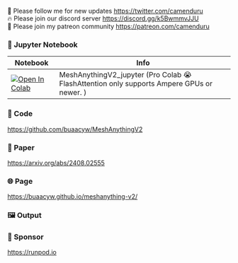 🐣 Please follow me for new updates https://twitter.com/camenduru <br />
🔥 Please join our discord server https://discord.gg/k5BwmmvJJU <br />
🥳 Please join my patreon community https://patreon.com/camenduru <br />

### 🍊 Jupyter Notebook

| Notebook | Info
| --- | --- |
[![Open In Colab](https://colab.research.google.com/assets/colab-badge.svg)](https://colab.research.google.com/github/camenduru/MeshAnythingV2-jupyter/blob/main/MeshAnythingV2_jupyter.ipynb) | MeshAnythingV2_jupyter (Pro Colab 😭 FlashAttention only supports Ampere GPUs or newer. )

### 🧬 Code
https://github.com/buaacyw/MeshAnythingV2

### 📄 Paper
https://arxiv.org/abs/2408.02555

### 🌐 Page
https://buaacyw.github.io/meshanything-v2/

### 🖼 Output

### 🏢 Sponsor
https://runpod.io
